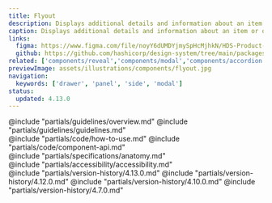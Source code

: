 ```yaml
---
title: Flyout
description: Displays additional details and information about an item or object, overlaid on the main page content.
caption: Displays additional details and information about an item or object, overlaid on the main page content.
links:
  figma: https://www.figma.com/file/noyY6dUMDYjmySpHcMjhkN/HDS-Product---Components?node-id=23645%3A53756
  github: https://github.com/hashicorp/design-system/tree/main/packages/components/src/components/hds/flyout
related: ['components/reveal','components/modal','components/accordion', 'utilities/dialog-primitive']
previewImage: assets/illustrations/components/flyout.jpg
navigation:
  keywords: ['drawer', 'panel', 'side', 'modal']
status:
  updated: 4.13.0
---
```


<section data-tab="Guidelines">
  @include "partials/guidelines/overview.md"
  @include "partials/guidelines/guidelines.md"
</section>

<section data-tab="Code">
  @include "partials/code/how-to-use.md"
  @include "partials/code/component-api.md"
</section>

<section data-tab="Specifications">
  @include "partials/specifications/anatomy.md"
</section>

<section data-tab="Accessibility">
  @include "partials/accessibility/accessibility.md"
</section>

<section data-tab="Version history">
  @include "partials/version-history/4.13.0.md"
  @include "partials/version-history/4.12.0.md"
  @include "partials/version-history/4.10.0.md"
  @include "partials/version-history/4.7.0.md"
</section>

